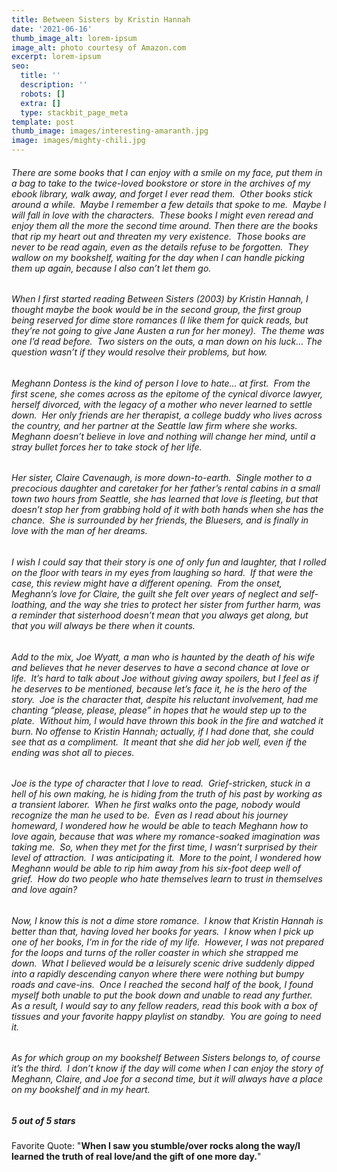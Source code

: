 ```yaml
---
title: Between Sisters by Kristin Hannah
date: '2021-06-16'
thumb_image_alt: lorem-ipsum
image_alt: photo courtesy of Amazon.com
excerpt: lorem-ipsum
seo:
  title: ''
  description: ''
  robots: []
  extra: []
  type: stackbit_page_meta
template: post
thumb_image: images/interesting-amaranth.jpg
image: images/mighty-chili.jpg
---
```

###### There are some books that I can enjoy with a smile on my face, put them in a bag to take to the twice-loved bookstore or store in the archives of my ebook library, walk away, and forget I ever read them.  Other books stick around a while.  Maybe I remember a few details that spoke to me.  Maybe I will fall in love with the characters.  These books I might even reread and enjoy them all the more the second time around.&#xA;&#xA;Then there are the books that rip my heart out and threaten my very existence.  Those books are never to be read again, even as the details refuse to be forgotten.  They wallow on my bookshelf, waiting for the day when I can handle picking them up again, because I also can’t let them go.  

###### When I first started reading Between Sisters (2003) by Kristin Hannah, I thought maybe the book would be in the second group, the first group being reserved for dime store romances (I like them for quick reads, but they’re not going to give Jane Austen a run for her money).  The theme was one I’d read before.  Two sisters on the outs, a man down on his luck… The question wasn’t if they would resolve their problems, but how.

###### Meghann Dontess is the kind of person I love to hate… at first.  From the first scene, she comes across as the epitome of the cynical divorce lawyer, herself divorced, with the legacy of a mother who never learned to settle down.  Her only friends are her therapist, a college buddy who lives across the country, and her partner at the Seattle law firm where she works.  Meghann doesn’t believe in love and nothing will change her mind, until a stray bullet forces her to take stock of her life.

###### Her sister, Claire Cavenaugh, is more down-to-earth.  Single mother to a precocious daughter and caretaker for her father’s rental cabins in a small town two hours from Seattle, she has learned that love is fleeting, but that doesn’t stop her from grabbing hold of it with both hands when she has the chance.  She is surrounded by her friends, the Bluesers, and is finally in love with the man of her dreams.

###### I wish I could say that their story is one of only fun and laughter, that I rolled on the floor with tears in my eyes from laughing so hard.  If that were the case, this review might have a different opening.  From the onset, Meghann’s love for Claire, the guilt she felt over years of neglect and self-loathing, and the way she tries to protect her sister from further harm, was a reminder that sisterhood doesn’t mean that you always get along, but that you will always be there when it counts.

###### Add to the mix, Joe Wyatt, a man who is haunted by the death of his wife and believes that he never deserves to have a second chance at love or life.  It’s hard to talk about Joe without giving away spoilers, but I feel as if he deserves to be mentioned, because let’s face it, he is the hero of the story.  Joe is the character that, despite his reluctant involvement,  had me chanting “please, please, please” in hopes that he would step up to the plate.  Without him, I would have thrown this book in the fire and watched it burn.  No offense to Kristin Hannah; actually, if I had done that, she could see that as a compliment.  It meant that she did her job well, even if the ending was shot all to pieces.  

###### Joe is the type of character that I love to read.  Grief-stricken, stuck in a hell of his own making, he is hiding from the truth of his past by working as a transient laborer.  When he first walks onto the page, nobody would recognize the man he used to be.  Even as I read about his journey homeward, I wondered how he would be able to teach Meghann how to love again, because that was where my romance-soaked imagination was taking me.  So, when they met for the first time, I wasn’t surprised by their level of attraction.  I was anticipating it.  More to the point, I wondered how Meghann would be able to rip him away from his six-foot deep well of grief.  How do two people who hate themselves learn to trust in themselves and love again?  

###### Now, I know this is not a dime store romance.  I know that Kristin Hannah is better than that, having loved her books for years.  I know when I pick up one of her books, I’m in for the ride of my life.  However, I was not prepared for the loops and turns of the roller coaster in which she strapped me down.  What I believed would be a leisurely scenic drive suddenly dipped into a rapidly descending canyon where there were nothing but bumpy roads and cave-ins.  Once I reached the second half of the book, I found myself both unable to put the book down and unable to read any further.  As a result, I would say to any fellow readers, read this book with a box of tissues and your favorite happy playlist on standby.  You are going to need it.

###### As for which group on my bookshelf *Between Sisters* belongs to, of course it’s the third.  I don’t know if the day will come when I can enjoy the story of Meghann, Claire, and Joe for a second time, but it will always have a place on my bookshelf and in my heart.

##### **5 out of 5 stars**

Favorite Quote: "**When I saw you stumble/over rocks along the way/I learned the truth of real love/and the gift of one more day.**"

